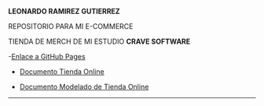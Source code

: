**LEONARDO RAMIREZ GUTIERREZ**

REPOSITORIO PARA MI E-COMMERCE

TIENDA DE MERCH DE MI ESTUDIO __CRAVE SOFTWARE__

-[Enlace a GitHub Pages](https://leeondechino.github.io/CraveSoftware_e-Commerce/index.html)

- [Documento Tienda Online](./tienda-online.md)

- [Documento Modelado de Tienda Online](./modelado-tienda.md)
----
